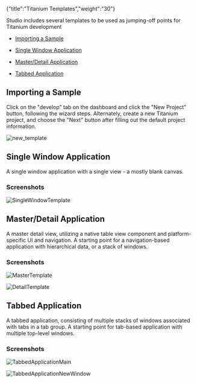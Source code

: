 {"title":"Titanium Templates","weight":"30"}

Studio includes several templates to be used as jumping-off points for Titanium development

* [Importing a Sample](#ImportingaSample)

* [Single Window Application](#SingleWindowApplication)

* [Master/Detail Application](#Master/DetailApplication)

* [Tabbed Application](#TabbedApplication)


## Importing a Sample

Click on the "develop" tab on the dashboard and click the "New Project" button, following the wizard steps. Alternately, create a new Titanium project, and choose the "Next" button after filling out the default project information.

![new_template](/Images/appc/download/attachments/30083145/new_template.png)

## Single Window Application

A single window application with a single view - a mostly blank canvas.

### Screenshots

![SingleWindowTemplate](/Images/appc/download/attachments/30083145/SingleWindowTemplate.png)

## Master/Detail Application

A master detail view, utilizing a native table view component and platform-specific UI and navigation. A starting point for a navigation-based application with hierarchical data, or a stack of windows.

### Screenshots

![MasterTemplate](/Images/appc/download/attachments/30083145/MasterTemplate.png)

![DetailTemplate](/Images/appc/download/attachments/30083145/DetailTemplate.png)

## Tabbed Application

A tabbed application, consisting of multiple stacks of windows associated with tabs in a tab group. A starting point for tab-based application with multiple top-level windows.

### Screenshots

![TabbedApplicationMain](/Images/appc/download/attachments/30083145/TabbedApplicationMain.png)

![TabbedApplicationNewWindow](/Images/appc/download/attachments/30083145/TabbedApplicationNewWindow.png)
